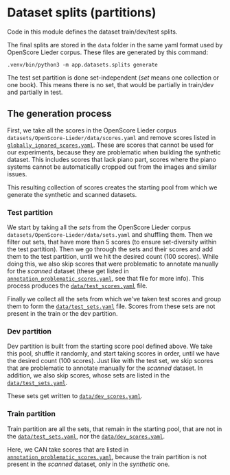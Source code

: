 Dataset splits (partitions)
===========================

Code in this module defines the dataset train/dev/test splits.

The final splits are stored in the `data` folder in the same yaml format used by OpenScore Lieder corpus. These files are generated by this command:

```
.venv/bin/python3 -m app.datasets.splits generate
```

The test set partition is done set-independent (*set* means one collection or one book). This means there is no set, that would be partially in train/dev and partially in test.


## The generation process

First, we take all the scores in the OpenScore Lieder corpus `datasets/OpenScore-Lieder/data/scores.yaml` and remove scores listed in [`globally_ignored_scores.yaml`](globally_ignored_scores.yaml). These are scores that cannot be used for our experiments, because they are problematic when building the synthetic dataset. This includes scores that lack piano part, scores where the piano systems cannot be automatically cropped out from the images and similar issues.

This resulting collection of scores creates the starting pool from which we generate the synthetic and scanned datasets.


### Test partition

We start by taking all the *sets* from the OpenScore Lieder corpus `datasets/OpenScore-Lieder/data/sets.yaml` and shuffling them. Then we filter out sets, that have more than 5 scores (to ensure set-diversity within the test partition). Then we go through the sets and their scores and add them to the test partition, until we hit the desired count (100 scores). While doing this, we also skip scores that were problematic to annotate manually for the *scanned* dataset (these get listed in [`annotation_problematic_scores.yaml`](annotation_problematic_scores.yaml), see that file for more info). This process produces the [`data/test_scores.yaml`](data/test_scores.yaml) file.

Finally we collect all the sets from which we've taken test scores and group them to form the [`data/test_sets.yaml`](data/test_sets.yaml) file. Scores from these sets are not present in the train or the dev partition.


### Dev partition

Dev partition is built from the starting score pool defined above. We take this pool, shuffle it randomly, and start taking scores in order, until we have the desired count (100 scores). Just like with the test set, we skip scores that are problematic to annotate manually for the *scanned* dataset. In addition, we also skip scores, whose sets are listed in the [`data/test_sets.yaml`](data/test_sets.yaml).

These sets get written to [`data/dev_scores.yaml`](data/dev_scores.yaml).


### Train partition

Train partition are all the sets, that remain in the starting pool, that are not in the [`data/test_sets.yaml`](data/test_sets.yaml), nor the [`data/dev_scores.yaml`](data/dev_scores.yaml).

Here, we CAN take scores that are listed in [`annotation_problematic_scores.yaml`](annotation_problematic_scores.yaml), because the train partition is not present in the *scanned* dataset, only in the *synthetic* one.
